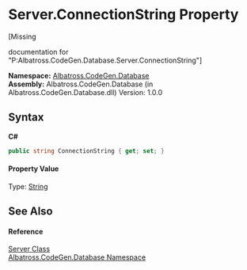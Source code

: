 # Server.ConnectionString Property 
 

\[Missing <summary> documentation for "P:Albatross.CodeGen.Database.Server.ConnectionString"\]

**Namespace:**&nbsp;<a href="N_Albatross_CodeGen_Database.md">Albatross.CodeGen.Database</a><br />**Assembly:**&nbsp;Albatross.CodeGen.Database (in Albatross.CodeGen.Database.dll) Version: 1.0.0

## Syntax

**C#**<br />
``` C#
public string ConnectionString { get; set; }
```


#### Property Value
Type: <a href="http://msdn2.microsoft.com/en-us/library/s1wwdcbf" target="_blank">String</a>

## See Also


#### Reference
<a href="T_Albatross_CodeGen_Database_Server.md">Server Class</a><br /><a href="N_Albatross_CodeGen_Database.md">Albatross.CodeGen.Database Namespace</a><br />